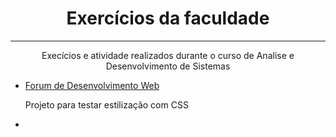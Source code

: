 <h1 align="center">Exercícios da faculdade</h1>
<hr>
<p align="center">Execícios e atividade realizados durante o curso de Analise e Desenvolvimento de Sistemas</p>

<ul>
  <li><a href="https://github.com/AlexVictorB/Exercicios-faculdade/tree/main/forum%20DevWeb">Forum de Desenvolvimento Web</a></li>
  <p>Projeto para testar estilização com CSS</p>
  <li></li>

</ul>

